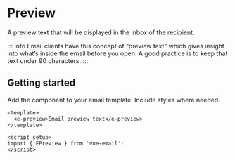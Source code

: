 # Preview
A preview text that will be displayed in the inbox of the recipient.

::: info
Email clients have this concept of “preview text” which gives insight into what’s inside the email before you open. A good practice is to keep that text under 90 characters.
:::

## Getting started
Add the component to your email template. Include styles where needed.

```vue
<template>
  <e-preview>Email preview text</e-preview>
</template>

<script setup>
import { EPreview } from 'vue-email';
</script>
```